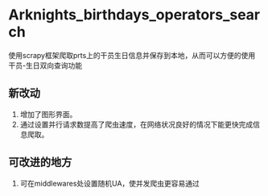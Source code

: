 # Arknights_birthdays_operators_search
使用scrapy框架爬取prts上的干员生日信息并保存到本地，从而可以方便的使用干员-生日双向查询功能

## 新改动
1. 增加了图形界面。
2. 通过设置并行请求数提高了爬虫速度，在网络状况良好的情况下能更快完成信息爬取。

## 可改进的地方
1. 可在middlewares处设置随机UA，使并发爬虫更容易通过